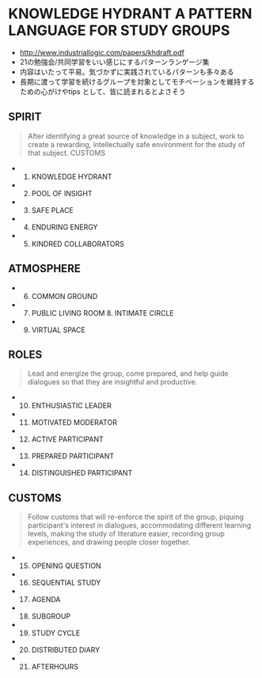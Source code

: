 # KNOWLEDGE HYDRANT A PATTERN LANGUAGE FOR STUDY GROUPS

 * http://www.industriallogic.com/papers/khdraft.pdf
 * 21の勉強会/共同学習をいい感じにするパターンランゲージ集
 * 内容はいたって平易。気づかずに実践されているパターンも多々ある
 * 長期に渡って学習を続けるグループを対象としてモチベーションを維持するための心がけやtips として、皆に読まれるとよさそう

## SPIRIT

> After identifying a great source of knowledge in a subject, work to create a rewarding, intellectually safe environment for the study of that subject.
CUSTOMS

 * 1. KNOWLEDGE HYDRANT
 * 2. POOL OF INSIGHT
 * 3. SAFE PLACE
 * 4. ENDURING ENERGY
 * 5. KINDRED COLLABORATORS

## ATMOSPHERE

 * 6. COMMON GROUND
 * 7. PUBLIC LIVING ROOM 8. INTIMATE CIRCLE
 * 9. VIRTUAL SPACE

## ROLES

> Lead and energize the group, come prepared, and help guide dialogues so that they are insightful and productive.

 * 10. ENTHUSIASTIC LEADER
 * 11. MOTIVATED MODERATOR
 * 12. ACTIVE PARTICIPANT
 * 13. PREPARED PARTICIPANT
 * 14. DISTINGUISHED PARTICIPANT

## CUSTOMS 

> Follow customs that will re-enforce the spirit of the group, piquing participant's interest in dialogues, accommodating different learning levels, making the study of literature easier, recording group experiences, and drawing people closer together.

 * 15. OPENING QUESTION
 * 16. SEQUENTIAL STUDY
 * 17. AGENDA
 * 18. SUBGROUP
 * 19. STUDY CYCLE
 * 20. DISTRIBUTED DIARY
 * 21. AFTERHOURS